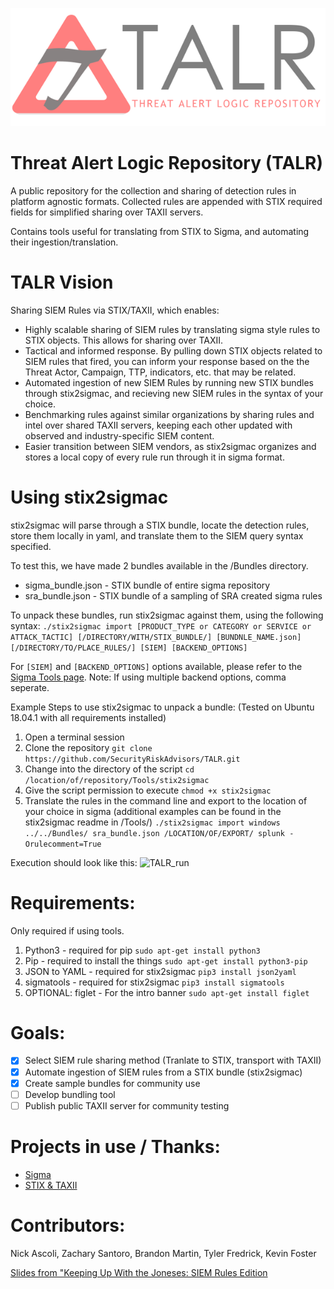 ![TALR_logo](./Images/TALRlogo.png)

# Threat Alert Logic Repository (TALR)

A public repository for the collection and sharing of detection rules in platform agnostic formats. Collected rules are appended with STIX required fields for simplified sharing over TAXII servers.

Contains tools useful for translating from STIX to Sigma, and automating their ingestion/translation.

# TALR Vision

Sharing SIEM Rules via STIX/TAXII, which enables:
* Highly scalable sharing of SIEM rules by translating sigma style rules to STIX objects. This allows for sharing over TAXII.
* Tactical and informed response. By pulling down STIX objects related to SIEM rules that fired, you can inform your response based on the the Threat Actor, Campaign, TTP, indicators, etc. that may be related.
* Automated ingestion of new SIEM Rules by running new STIX bundles through stix2sigmac, and recieving new SIEM rules in the syntax of your choice.
* Benchmarking rules against similar organizations by sharing rules and intel over shared TAXII servers, keeping each other updated with observed and industry-specific SIEM content.
* Easier transition between SIEM vendors, as stix2sigmac organizes and stores a local copy of every rule run through it in sigma format.

# Using stix2sigmac
stix2sigmac will parse through a STIX bundle, locate the detection rules, store them locally in yaml, and translate them to the SIEM query syntax specified.

To test this, we have made 2 bundles available in the /Bundles directory.
- sigma_bundle.json - STIX bundle of entire sigma repository
- sra_bundle.json - STIX bundle of a sampling of SRA created sigma rules

To unpack these bundles, run stix2sigmac against them, using the following syntax:
```./stix2sigmac import [PRODUCT_TYPE or CATEGORY or SERVICE or ATTACK_TACTIC] [/DIRECTORY/WITH/STIX_BUNDLE/] [BUNDNLE_NAME.json] [/DIRECTORY/TO/PLACE_RULES/] [SIEM] [BACKEND_OPTIONS]```

For ```[SIEM]``` and ```[BACKEND_OPTIONS]``` options available, please refer to the [Sigma Tools page](https://github.com/Neo23x0/sigma/tree/master/tools). Note: If using multiple backend options, comma seperate.

Example Steps to use stix2sigmac to unpack a bundle: (Tested on Ubuntu 18.04.1 with all requirements installed)
1. Open a terminal session
2. Clone the repository ```git clone https://github.com/SecurityRiskAdvisors/TALR.git```
3. Change into the directory of the script ```cd /location/of/repository/Tools/stix2sigmac```
4. Give the script permission to execute ```chmod +x stix2sigmac```
5. Translate the rules in the command line and export to the location of your choice in sigma (additional examples can be found in the stix2sigmac readme in /Tools/) ```./stix2sigmac import windows ../../Bundles/ sra_bundle.json /LOCATION/OF/EXPORT/ splunk -Orulecomment=True```

Execution should look like this:
![TALR_run](./Images/TALR_run.gif)

# Requirements:
Only required if using tools.
 
1. Python3 - required for pip
	```sudo apt-get install python3```
2. Pip - required to install the things
	```sudo apt-get install python3-pip```
4. JSON to YAML - required for stix2sigmac
	```pip3 install json2yaml```
5. sigmatools - required for stix2sigmac
	```pip3 install sigmatools```
6. OPTIONAL: figlet - For the intro banner
	```sudo apt-get install figlet```

# Goals:
* [X] Select SIEM rule sharing method (Tranlate to STIX, transport with TAXII)
* [X] Automate ingestion of SIEM rules from a STIX bundle (stix2sigmac)
* [X] Create sample bundles for community use
* [ ] Develop bundling tool
* [ ] Publish public TAXII server for community testing

# Projects in use / Thanks:
* [Sigma](https://github.com/Neo23x0/sigma/)
* [STIX & TAXII](https://oasis-open.github.io/cti-documentation/)

# Contributors:
Nick Ascoli, Zachary Santoro, Brandon Martin, Tyler Fredrick, Kevin Foster

[Slides from "Keeping Up With the Joneses: SIEM Rules Edition](https://www.sans.org/cyber-security-summit/archives/file/summit-archive-1544034674.pdf)
